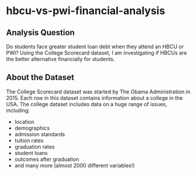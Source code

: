 # hbcu-vs-pwi-financial-analysis

## Analysis Question

Do students face greater student loan debt when they attend an HBCU or PWI? Using the College Scorecard dataset, I am investigating if HBCUs are the better alternative financially for students. 

## About the Dataset

The College Scorecard dataset was started by The Obama Administration in 2015. Each row in this dataset contains information about a college in the USA.
The college dataset includes data on a huge range of issues, including:
* location
* demographics
* admission standards
* tuition rates
* graduation rates
* student loans
* outcomes after graduation
* and many more (almost 2000 different variables!)
